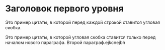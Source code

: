 #  Заголовок первого уровня #
<a href="https://manytools.org/hacker-tools/ascii-banner/"></a>
Это пример цитаты, в которой перед каждой строкой ставится угловая скобка.

Это пример цитаты, в которой угловая скобка ставится только перед началом нового параграфа. Второй параграф.ejkcnejbh
